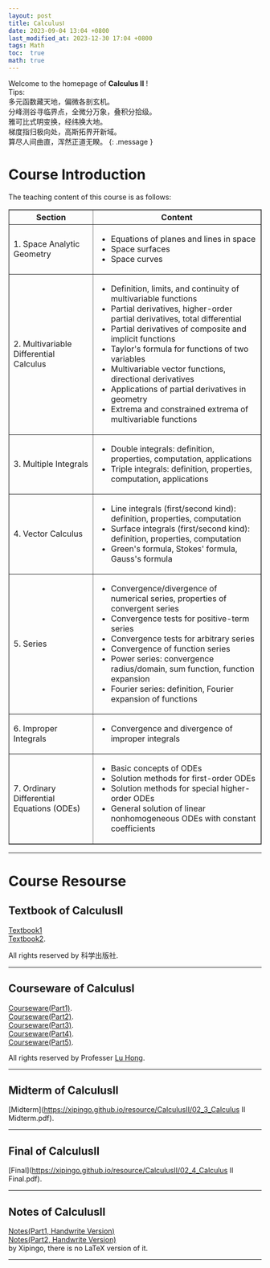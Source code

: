 ```yaml
---
layout: post
title: CalculusⅠ
date: 2023-09-04 13:04 +0800
last_modified_at: 2023-12-30 17:04 +0800
tags: Math
toc:  true
math: true
---
```

Welcome to the homepage of **Calculus Ⅱ** !   
Tips:    
多元函数藏天地，偏微各剖玄机。   
分峰测谷寻临界点，全微分万象，叠积分拾级。   
雅可比式明变换，经纬换大地。   
梯度指归极向处，高斯拓界开新域。   
算尽人间曲直，浑然正道无睽。
{: .message }

# Course Introduction

The teaching content of this course is as follows:   

<table border="1" width="100%"> <tr> <th>Section</th> <th>Content</th> </tr> <tr> <td>1. Space Analytic Geometry</td> <td> <ul> <li>Equations of planes and lines in space</li> <li>Space surfaces</li> <li>Space curves</li> </ul> </td> </tr> <tr> <td>2. Multivariable Differential Calculus</td> <td> <ul> <li>Definition, limits, and continuity of multivariable functions</li> <li>Partial derivatives, higher-order partial derivatives, total differential</li> <li>Partial derivatives of composite and implicit functions</li> <li>Taylor's formula for functions of two variables</li> <li>Multivariable vector functions, directional derivatives</li> <li>Applications of partial derivatives in geometry</li> <li>Extrema and constrained extrema of multivariable functions</li> </ul> </td> </tr> <tr> <td>3. Multiple Integrals</td> <td> <ul> <li>Double integrals: definition, properties, computation, applications</li> <li>Triple integrals: definition, properties, computation, applications</li> </ul> </td> </tr> <tr> <td>4. Vector Calculus</td> <td> <ul> <li>Line integrals (first/second kind): definition, properties, computation</li> <li>Surface integrals (first/second kind): definition, properties, computation</li> <li>Green's formula, Stokes' formula, Gauss's formula</li> </ul> </td> </tr> <tr> <td>5. Series</td> <td> <ul> <li>Convergence/divergence of numerical series, properties of convergent series</li> <li>Convergence tests for positive-term series</li> <li>Convergence tests for arbitrary series</li> <li>Convergence of function series</li> <li>Power series: convergence radius/domain, sum function, function expansion</li> <li>Fourier series: definition, Fourier expansion of functions</li> </ul> </td> </tr> <tr> <td>6. Improper Integrals</td> <td> <ul> <li>Convergence and divergence of improper integrals</li> </ul> </td> </tr> <tr> <td>7. Ordinary Differential Equations (ODEs)</td> <td> <ul> <li>Basic concepts of ODEs</li> <li>Solution methods for first-order ODEs</li> <li>Solution methods for special higher-order ODEs</li> <li>General solution of linear nonhomogeneous ODEs with constant coefficients</li> </ul> </td> </tr> </table>

-----

# Course Resourse

## Textbook of CalculusⅡ

 [Textbook1](https://www.icourse163.org/course/20240925-1471825161)   
 [Textbook2](https://www.icourse163.org/course/2024092502-1471811162).
 

All rights reserved by 科学出版社.

-----

## Courseware of CalculusⅠ

 [Courseware(Part1)](https://xipingo.github.io/resource/CalculusⅡ/01_1_CalculusII(Part1).pdf).   
 [Courseware(Part2)](https://xipingo.github.io/resource/CalculusⅡ/01_1_CalculusII(Part2).pdf).   
 [Courseware(Part3)](https://xipingo.github.io/resource/CalculusⅡ/01_1_CalculusII(Part3).pdf).   
 [Courseware(Part4)](https://xipingo.github.io/resource/CalculusⅡ/01_1_CalculusII(Part4).pdf).   
 [Courseware(Part5)](https://xipingo.github.io/resource/CalculusⅡ/01_1_CalculusII(Part5).pdf).   
 

 All rights reserved by Professer [Lu Hong](https://math.nju.edu.cn/jzyg/apypl/20240321/i261806.html).

-----

## Midterm of CalculusⅡ

 [Midterm](https://xipingo.github.io/resource/CalculusⅡ/02_3_Calculus II Midterm.pdf).

-----

## Final of CalculusⅡ

 [Final](https://xipingo.github.io/resource/CalculusⅡ/02_4_Calculus II Final.pdf).

-----

## Notes of CalculusⅡ

 [Notes(Part1, Handwrite Version)](https://xipingo.github.io/resource/CalculusⅡ/NotesOfCalculusⅡ(Part1).pdf)   
 [Notes(Part2, Handwrite Version)](https://xipingo.github.io/resource/CalculusⅡ/NotesOfCalculusⅡ(Part2).pdf)    
 by Xipingo, there is no LaTeX version of it.

-----